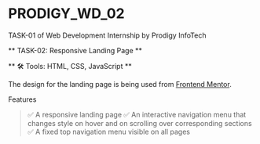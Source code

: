 # PRODIGY_WD_02
TASK-01 of Web Development Internship by Prodigy InfoTech

** TASK-02: Responsive Landing Page **

** 🛠️ Tools: HTML, CSS, JavaScript **

The design for the landing page is being used from [Frontend Mentor](https://www.frontendmentor.io/challenges/bookmark-landing-page-5d0b588a9edda32581d29158).

Features
>✅ A responsive landing page
>✅ An interactive navigation menu that changes style on hover and on scrolling over corresponding sections
>✅ A fixed top navigation menu visible on all pages
